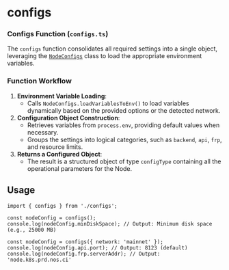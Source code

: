 # configs

### **Configs Function (`configs.ts`)**

The `configs` function consolidates all required settings into a single object, leveraging the [`NodeConfigs`](NodeConfigs%2014ba27e6386580aba471dc751249897e.md) class to load the appropriate environment variables.

### **Function Workflow**

1. **Environment Variable Loading**:
    - Calls `NodeConfigs.loadVariablesToEnv()` to load variables dynamically based on the provided options or the detected network.
2. **Configuration Object Construction**:
    - Retrieves variables from `process.env`, providing default values when necessary.
    - Groups the settings into logical categories, such as `backend`, `api`, `frp`, and resource limits.
3. **Returns a Configured Object**:
    - The result is a structured object of type `configType` containing all the operational parameters for the Node.

## Usage

```tsx
import { configs } from './configs';

const nodeConfig = configs();
console.log(nodeConfig.minDiskSpace); // Output: Minimum disk space (e.g., 25000 MB)

const nodeConfig = configs({ network: 'mainnet' });
console.log(nodeConfig.api.port); // Output: 8123 (default)
console.log(nodeConfig.frp.serverAddr); // Output: 'node.k8s.prd.nos.ci'
```